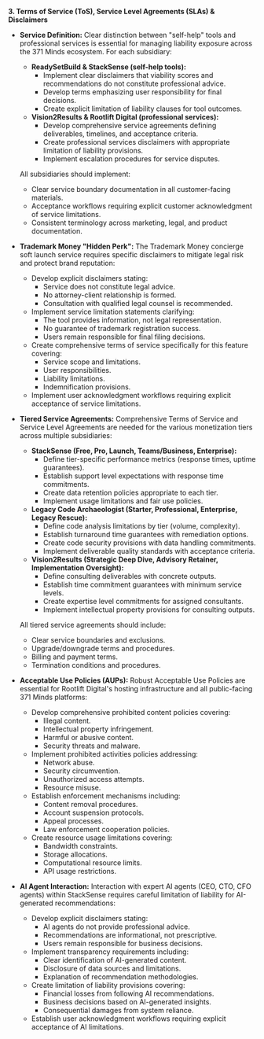 
**3. Terms of Service (ToS), Service Level Agreements (SLAs) & Disclaimers**

*   **Service Definition:** Clear distinction between "self-help" tools and professional services is essential for managing liability exposure across the 371 Minds ecosystem. For each subsidiary:
    *   **ReadySetBuild & StackSense (self-help tools):**
        *   Implement clear disclaimers that viability scores and recommendations do not constitute professional advice.
        *   Develop terms emphasizing user responsibility for final decisions.
        *   Create explicit limitation of liability clauses for tool outcomes.
    *   **Vision2Results & Rootlift Digital (professional services):**
        *   Develop comprehensive service agreements defining deliverables, timelines, and acceptance criteria.
        *   Create professional services disclaimers with appropriate limitation of liability provisions.
        *   Implement escalation procedures for service disputes.

    All subsidiaries should implement:
    *   Clear service boundary documentation in all customer-facing materials.
    *   Acceptance workflows requiring explicit customer acknowledgment of service limitations.
    *   Consistent terminology across marketing, legal, and product documentation.

*   **Trademark Money "Hidden Perk":** The Trademark Money concierge soft launch service requires specific disclaimers to mitigate legal risk and protect brand reputation:
    *   Develop explicit disclaimers stating:
        *   Service does not constitute legal advice.
        *   No attorney-client relationship is formed.
        *   Consultation with qualified legal counsel is recommended.
    *   Implement service limitation statements clarifying:
        *   The tool provides information, not legal representation.
        *   No guarantee of trademark registration success.
        *   Users remain responsible for final filing decisions.
    *   Create comprehensive terms of service specifically for this feature covering:
        *   Service scope and limitations.
        *   User responsibilities.
        *   Liability limitations.
        *   Indemnification provisions.
    *   Implement user acknowledgment workflows requiring explicit acceptance of service limitations.

*   **Tiered Service Agreements:** Comprehensive Terms of Service and Service Level Agreements are needed for the various monetization tiers across multiple subsidiaries:
    *   **StackSense (Free, Pro, Launch, Teams/Business, Enterprise):**
        *   Define tier-specific performance metrics (response times, uptime guarantees).
        *   Establish support level expectations with response time commitments.
        *   Create data retention policies appropriate to each tier.
        *   Implement usage limitations and fair use policies.
    *   **Legacy Code Archaeologist (Starter, Professional, Enterprise, Legacy Rescue):**
        *   Define code analysis limitations by tier (volume, complexity).
        *   Establish turnaround time guarantees with remediation options.
        *   Create code security provisions with data handling commitments.
        *   Implement deliverable quality standards with acceptance criteria.
    *   **Vision2Results (Strategic Deep Dive, Advisory Retainer, Implementation Oversight):**
        *   Define consulting deliverables with concrete outputs.
        *   Establish time commitment guarantees with minimum service levels.
        *   Create expertise level commitments for assigned consultants.
        *   Implement intellectual property provisions for consulting outputs.

    All tiered service agreements should include:
    *   Clear service boundaries and exclusions.
    *   Upgrade/downgrade terms and procedures.
    *   Billing and payment terms.
    *   Termination conditions and procedures.

*   **Acceptable Use Policies (AUPs):** Robust Acceptable Use Policies are essential for Rootlift Digital's hosting infrastructure and all public-facing 371 Minds platforms:
    *   Develop comprehensive prohibited content policies covering:
        *   Illegal content.
        *   Intellectual property infringement.
        *   Harmful or abusive content.
        *   Security threats and malware.
    *   Implement prohibited activities policies addressing:
        *   Network abuse.
        *   Security circumvention.
        *   Unauthorized access attempts.
        *   Resource misuse.
    *   Establish enforcement mechanisms including:
        *   Content removal procedures.
        *   Account suspension protocols.
        *   Appeal processes.
        *   Law enforcement cooperation policies.
    *   Create resource usage limitations covering:
        *   Bandwidth constraints.
        *   Storage allocations.
        *   Computational resource limits.
        *   API usage restrictions.

*   **AI Agent Interaction:** Interaction with expert AI agents (CEO, CTO, CFO agents) within StackSense requires careful limitation of liability for AI-generated recommendations:
    *   Develop explicit disclaimers stating:
        *   AI agents do not provide professional advice.
        *   Recommendations are informational, not prescriptive.
        *   Users remain responsible for business decisions.
    *   Implement transparency requirements including:
        *   Clear identification of AI-generated content.
        *   Disclosure of data sources and limitations.
        *   Explanation of recommendation methodologies.
    *   Create limitation of liability provisions covering:
        *   Financial losses from following AI recommendations.
        *   Business decisions based on AI-generated insights.
        *   Consequential damages from system reliance.
    *   Establish user acknowledgment workflows requiring explicit acceptance of AI limitations.
